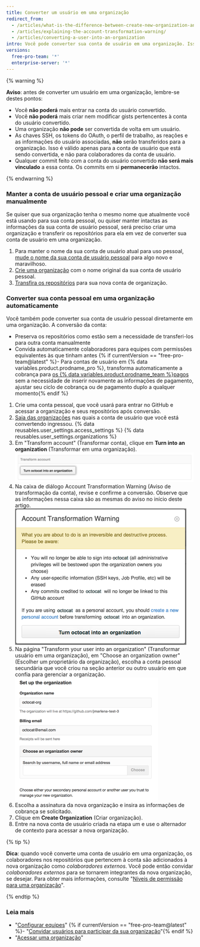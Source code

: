 ```yaml
---
title: Converter um usuário em uma organização
redirect_from:
  - /articles/what-is-the-difference-between-create-new-organization-and-turn-account-into-an-organization/
  - /articles/explaining-the-account-transformation-warning/
  - /articles/converting-a-user-into-an-organization
intro: Você pode converter sua conta de usuário em uma organização. Isso permite permissões mais granulares para repositórios que pertencem à organização.
versions:
  free-pro-team: '*'
  enterprise-server: '*'
---
```


{% warning %}

**Aviso**: antes de converter um usuário em uma organização, lembre-se destes pontos:

 - Você **não poderá** mais entrar na conta do usuário convertido.
 - Você **não poderá** mais criar nem modificar gists pertencentes à conta do usuário convertido.
 - Uma organização **não pode** ser convertida de volta em um usuário.
 - As chaves SSH, os tokens do OAuth, o perfil de trabalho, as reações e as informações do usuário associadas, **não** serão transferidos para a organização. Isso é válido apenas para a conta de usuário que está sendo convertida, e não para colaboradores da conta de usuário.
 - Qualquer commit feito com a conta do usuário convertido **não será mais vinculado** a essa conta. Os commits em si **permanecerão** intactos.

{% endwarning %}

### Manter a conta de usuário pessoal e criar uma organização manualmente

Se quiser que sua organização tenha o mesmo nome que atualmente você está usando para sua conta pessoal, ou quiser manter intactas as informações da sua conta de usuário pessoal, será preciso criar uma organização e transferir os repositórios para ela em vez de converter sua conta de usuário em uma organização.

1. Para manter o nome da sua conta de usuário atual para uso pessoal, [mude o nome da sua conta de usuário pessoal](/articles/changing-your-github-username) para algo novo e maravilhoso.
2. [Crie uma organização](/articles/creating-a-new-organization-from-scratch) com o nome original da sua conta de usuário pessoal.
3. [Transfira os repositórios](/articles/transferring-a-repository) para sua nova conta de organização.

### Converter sua conta pessoal em uma organização automaticamente

Você também pode converter sua conta de usuário pessoal diretamente em uma organização. A conversão da conta:
 - Preserva os repositórios como estão sem a necessidade de transferi-los para outra conta manualmente
 - Convida automaticamente colaboradores para equipes com permissões equivalentes às que tinham antes
 {% if currentVersion == "free-pro-team@latest" %}- Para contas de usuário em {% data variables.product.prodname_pro %}, transforma automaticamente a cobrança para [os {% data variables.product.prodname_team %}pagos](/articles/about-billing-for-github-accounts) sem a necessidade de inserir novamente as informações de pagamento, ajustar seu ciclo de cobrança ou de pagamento duplo a qualquer momento{% endif %}

1. Crie uma conta pessoal, que você usará para entrar no GitHub e acessar a organização e seus repositórios após conversão.
2.  [Saia das organizações](/articles/removing-yourself-from-an-organization) nas quais a conta de usuário que você está convertendo ingressou.
{% data reusables.user_settings.access_settings %}
{% data reusables.user_settings.organizations %}
5. Em "Transform account" (Transformar conta), clique em **Turn <username> into an organization** (Transformar <username> em uma organização). ![Botão de conversão da organização](/assets/images/help/settings/convert-to-organization.png)
6. Na caixa de diálogo Account Transformation Warning (Aviso de transformação da conta), revise e confirme a conversão. Observe que as informações nessa caixa são as mesmas do aviso no início deste artigo. ![Aviso de conversão](/assets/images/help/organizations/organization-account-transformation-warning.png)
7. Na página "Transform your user into an organization" (Transformar usuário em uma organização), em "Choose an organization owner" (Escolher um proprietário da organização), escolha a conta pessoal secundária que você criou na seção anterior ou outro usuário em que confia para gerenciar a organização. ![Página Add organization owner (Adicionar proprietário da organização)](/assets/images/help/organizations/organization-add-owner.png)
8. Escolha a assinatura da nova organização e insira as informações de cobrança se solicitado.
9. Clique em **Create Organization** (Criar organização).
10. Entre na nova conta de usuário criada na etapa um e use o alternador de contexto para acessar a nova organização.

{% tip %}

**Dica**: quando você converte uma conta de usuário em uma organização, os colaboradores nos repositórios que pertencem à conta são adicionados à nova organização como *colaboradores externos*. Você pode então convidar *colaboradores externos* para se tornarem integrantes da nova organização, se desejar. Para obter mais informações, consulte "[Níveis de permissão para uma organização](/github/setting-up-and-managing-organizations-and-teams/permission-levels-for-an-organization#outside-collaborators)".

{% endtip %}

### Leia mais
- "[Configurar equipes](/articles/setting-up-teams)"
{% if currentVersion == "free-pro-team@latest" %}- "[Convidar usuários para participar da sua organização](/articles/inviting-users-to-join-your-organization)"{% endif %}
- "[Acessar uma organização](/articles/accessing-an-organization)"
